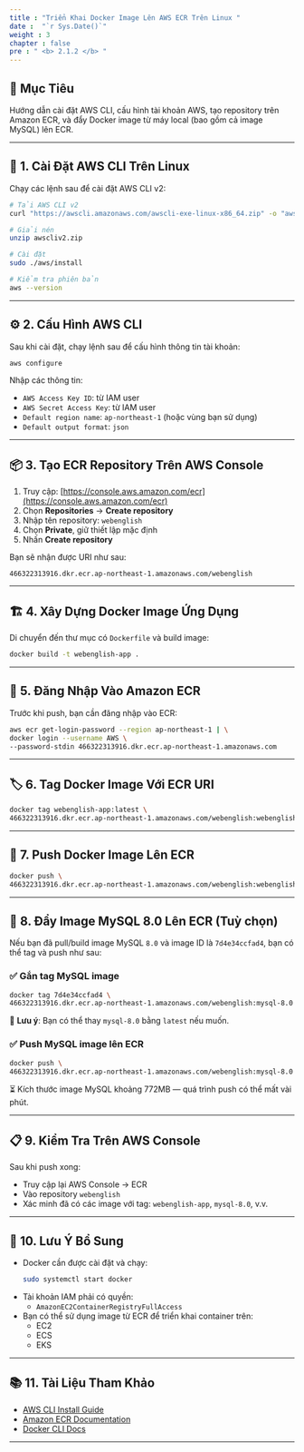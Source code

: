 ```yaml
---
title : "Triển Khai Docker Image Lên AWS ECR Trên Linux "
date :  "`r Sys.Date()`" 
weight : 3
chapter : false
pre : " <b> 2.1.2 </b> "
---
```



## 🎯 Mục Tiêu

Hướng dẫn cài đặt AWS CLI, cấu hình tài khoản AWS, tạo repository trên Amazon ECR, và đẩy Docker image từ máy local (bao gồm cả image MySQL) lên ECR.

---

## 🧰 1. Cài Đặt AWS CLI Trên Linux

Chạy các lệnh sau để cài đặt AWS CLI v2:

```bash
# Tải AWS CLI v2
curl "https://awscli.amazonaws.com/awscli-exe-linux-x86_64.zip" -o "awscliv2.zip"

# Giải nén
unzip awscliv2.zip

# Cài đặt
sudo ./aws/install

# Kiểm tra phiên bản
aws --version
```

---

## ⚙️ 2. Cấu Hình AWS CLI

Sau khi cài đặt, chạy lệnh sau để cấu hình thông tin tài khoản:

```bash
aws configure
```

Nhập các thông tin:

- `AWS Access Key ID`: từ IAM user  
- `AWS Secret Access Key`: từ IAM user  
- `Default region name`: `ap-northeast-1` (hoặc vùng bạn sử dụng)  
- `Default output format`: `json`

---

## 📦 3. Tạo ECR Repository Trên AWS Console

1. Truy cập: [https://console.aws.amazon.com/ecr](https://console.aws.amazon.com/ecr)  
2. Chọn **Repositories** → **Create repository**  
3. Nhập tên repository: `webenglish`  
4. Chọn **Private**, giữ thiết lập mặc định  
5. Nhấn **Create repository**  

Bạn sẽ nhận được URI như sau:

```
466322313916.dkr.ecr.ap-northeast-1.amazonaws.com/webenglish
```

---

## 🏗 4. Xây Dựng Docker Image Ứng Dụng

Di chuyển đến thư mục có `Dockerfile` và build image:

```bash
docker build -t webenglish-app .
```

---

## 🔐 5. Đăng Nhập Vào Amazon ECR

Trước khi push, bạn cần đăng nhập vào ECR:

```bash
aws ecr get-login-password --region ap-northeast-1 | \
docker login --username AWS \
--password-stdin 466322313916.dkr.ecr.ap-northeast-1.amazonaws.com
```

---

## 🏷 6. Tag Docker Image Với ECR URI

```bash
docker tag webenglish-app:latest \
466322313916.dkr.ecr.ap-northeast-1.amazonaws.com/webenglish:webenglish-app
```

---

## 🚀 7. Push Docker Image Lên ECR

```bash
docker push \
466322313916.dkr.ecr.ap-northeast-1.amazonaws.com/webenglish:webenglish-app
```

---

## 🐬 8. Đẩy Image MySQL 8.0 Lên ECR (Tuỳ chọn)

Nếu bạn đã pull/build image MySQL `8.0` và image ID là `7d4e34ccfad4`, bạn có thể tag và push như sau:

### ✅ Gắn tag MySQL image

```bash
docker tag 7d4e34ccfad4 \
466322313916.dkr.ecr.ap-northeast-1.amazonaws.com/webenglish:mysql-8.0
```

📌 **Lưu ý**: Bạn có thể thay `mysql-8.0` bằng `latest` nếu muốn.

### ✅ Push MySQL image lên ECR

```bash
docker push \
466322313916.dkr.ecr.ap-northeast-1.amazonaws.com/webenglish:mysql-8.0
```

⏳ Kích thước image MySQL khoảng 772MB — quá trình push có thể mất vài phút.

---

## 📋 9. Kiểm Tra Trên AWS Console

Sau khi push xong:

- Truy cập lại AWS Console → ECR  
- Vào repository `webenglish`  
- Xác minh đã có các image với tag: `webenglish-app`, `mysql-8.0`, v.v.

---

## 📝 10. Lưu Ý Bổ Sung

- Docker cần được cài đặt và chạy:
  ```bash
  sudo systemctl start docker
  ```
- Tài khoản IAM phải có quyền:
  - `AmazonEC2ContainerRegistryFullAccess`
- Bạn có thể sử dụng image từ ECR để triển khai container trên:
  - EC2
  - ECS
  - EKS

---

## 📚 11. Tài Liệu Tham Khảo

- [AWS CLI Install Guide](https://docs.aws.amazon.com/cli/latest/userguide/install-cliv2-linux.html)  
- [Amazon ECR Documentation](https://docs.aws.amazon.com/AmazonECR/latest/userguide/what-is-ecr.html)  
- [Docker CLI Docs](https://docs.docker.com/engine/reference/commandline/cli/)

---
